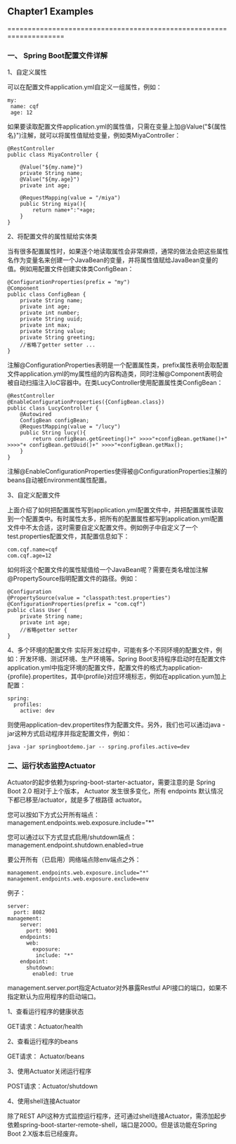 ## Chapter1 Examples
====================================================================

### 一、 Spring Boot配置文件详解

1、自定义属性

可以在配置文件application.yml自定义一组属性，例如：
```
my:
 name: cqf
 age: 12
```
如果要读取配置文件application.yml的属性值，只需在变量上加@Value("${属性名}")注解，就可以将属性值赋给变量，例如类MiyaController：
```
@RestController
public class MiyaController {

    @Value("${my.name}")
    private String name;
    @Value("${my.age}")
    private int age;

    @RequestMapping(value = "/miya")
    public String miya(){
        return name+":"+age;
    }
}
```
2、将配置文件的属性赋给实体类

当有很多配置属性时，如果逐个地读取属性会非常麻烦，通常的做法会把这些属性名作为变量名来创建一个JavaBean的变量，并将属性值赋给JavaBean变量的值。例如用配置文件创建实体类ConfigBean：
```
@ConfigurationProperties(prefix = "my")
@Component
public class ConfigBean {
    private String name;
    private int age;
    private int number;
    private String uuid;
    private int max;
    private String value;
    private String greeting;
    //省略了getter setter ...
}
```
注解@ConfigurationProperties表明是一个配置属性类，prefix属性表明会取配置文件application.yml的my属性组的内容构造类，同时注解@Component表明会被自动扫描注入IoC容器中。在类LucyController使用配置属性类ConfigBean：
```
@RestController
@EnableConfigurationProperties({ConfigBean.class})
public class LucyController {
    @Autowired
    ConfigBean configBean;
    @RequestMapping(value = "/lucy")
    public String lucy(){
        return configBean.getGreeting()+" >>>>"+configBean.getName()+" >>>>"+ configBean.getUuid()+" >>>>"+configBean.getMax();
    }
}
```
注解@EnableConfigurationProperties使得被@ConfigurationProperties注解的beans自动被Environment属性配置。

3、自定义配置文件

上面介绍了如何把配置属性写到application.yml配置文件中，并把配置属性读取到一个配置类中。有时属性太多，把所有的配置属性都写到application.yml配置文件中不太合适，这时需要自定义配置文件。例如例子中自定义了一个test.properties配置文件，其配置信息如下：
```
com.cqf.name=cqf
com.cqf.age=12
```
如何将这个配置文件的属性赋值给一个JavaBean呢？需要在类名增加注解@PropertySource指明配置文件的路径。例如：
```
@Configuration
@PropertySource(value = "classpath:test.properties")
@ConfigurationProperties(prefix = "com.cqf")
public class User {
    private String name;
    private int age;
    //省略getter setter
}
```
4、多个环境的配置文件
实际开发过程中，可能有多个不同环境的配置文件，例如：开发环境、测试环境、生产环境等。Spring Boot支持程序启动时在配置文件application.yml中指定环境的配置文件，配置文件的格式为application-{profile}.propertites，其中{profile}对应环境标志，例如在application.yum加上配置：
```
spring:
  profiles:
    active: dev
```
则使用application-dev.propertites作为配置文件。另外，我们也可以通过java -jar这种方式启动程序并指定配置文件，例如：
```
java -jar springbootdemo.jar -- spring.profiles.active=dev
```

### 二、运行状态监控Actuator
Actuator的起步依赖为spring-boot-starter-actuator，需要注意的是 Spring Boot 2.0 相对于上个版本， Actuator 发生很多变化，所有 endpoints 默认情况下都已移至/actuator，就是多了根路径 actuator。

您可以按如下方式公开所有端点：management.endpoints.web.exposure.include="*"

您可以通过以下方式显式启用/shutdown端点：management.endpoint.shutdown.enabled=true

要公开所有（已启用）网络端点除env端点之外：
```
management.endpoints.web.exposure.include="*"
management.endpoints.web.exposure.exclude=env
```
例子：
```
server:
  port: 8082
management:
    server:
      port: 9001
    endpoints:
      web:
        exposure:
         include: "*"
    endpoint:
      shutdown:
        enabled: true
```
management.server.port指定Actuator对外暴露Restful API接口的端口，如果不指定默认为应用程序的启动端口。

1、查看运行程序的健康状态

GET请求：Actuator/health

2、查看运行程序的beans

GET请求： Actuator/beans

3、使用Actuator关闭运行程序

POST请求：Actuator/shutdown

4、使用shell连接Actuator

除了REST API这种方式监控运行程序，还可通过shell连接Actuator，需添加起步依赖spring-boot-starter-remote-shell，端口是2000。但是该功能在Spring Boot 2.X版本后已经废弃。
